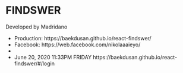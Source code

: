 # FINDSWER 
Developed by Madridano

<ul>
    <li>Production: https://baekdusan.github.io/react-findswer/</li>
    <li>Facebook: https://web.facebook.com/nikolaaaieyo/</li>
    <li></li>
    <li>June 20, 2020 11:33PM FRIDAY https://baekdusan.github.io/react-findswer/#/login</li>
</ul>

